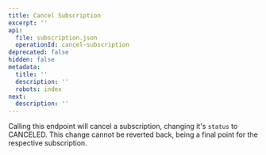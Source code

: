 ```yaml
---
title: Cancel Subscription
excerpt: ''
api:
  file: subscription.json
  operationId: cancel-subscription
deprecated: false
hidden: false
metadata:
  title: ''
  description: ''
  robots: index
next:
  description: ''
---
```

Calling this endpoint will cancel a subscription, changing it's `status` to CANCELED. This change cannot be reverted back, being a final point for the respective subscription.
